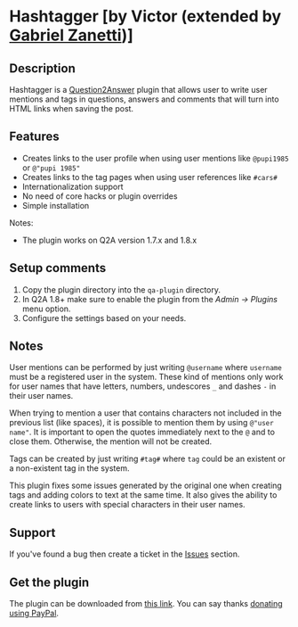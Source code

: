 Hashtagger [by Victor (extended by [Gabriel Zanetti][author])]
=================================================

Description
-----------

Hashtagger is a [Question2Answer][Q2A] plugin that allows user to write user mentions and tags in questions, answers
and comments that will turn into HTML links when saving the post.

Features
--------

 *  Creates links to the user profile when using user mentions like `@pupi1985` or `@"pupi 1985"`
 *  Creates links to the tag pages when using user references like `#cars#`
 *  Internationalization support
 *  No need of core hacks or plugin overrides
 *  Simple installation

Notes:

 *  The plugin works on Q2A version 1.7.x and 1.8.x

Setup comments
--------------

 1. Copy the plugin directory into the `qa-plugin` directory.
 1. In Q2A 1.8+ make sure to enable the plugin from the *Admin -> Plugins* menu option.
 1. Configure the settings based on your needs.

Notes
-------

User mentions can be performed by just writing `@username` where `username` must be a registered user in the system.
These kind of mentions only work for user names that have letters, numbers, undescores `_` and dashes `-` in their
user names.

When trying to mention a user that contains characters not included in the previous list (like spaces), it is
possible to mention them by using `@"user name"`. It is important to open the quotes immediately next to the `@` and to
close them. Otherwise, the mention will not be created.

Tags can be created by just writing `#tag#` where `tag` could be an existent or a non-existent tag in the system.

This plugin fixes some issues generated by the original one when creating tags and adding colors to text at the same
time. It also gives the ability to create links to users with special characters in their user names.

Support
-------

If you've found a bug then create a ticket in the [Issues][issues] section.

Get the plugin
--------------

The plugin can be downloaded from [this link][download]. You can say thanks [donating using PayPal][paypal].


[Q2A]: http://www.question2answer.com
[download]: https://github.com/pupi1985/q2a-hashtagger/archive/master.zip
[issues]: https://github.com/pupi1985/q2a-hashtagger/issues
[paypal]: https://www.paypal.com/cgi-bin/webscr?cmd=_s-xclick&hosted_button_id=Y7LUM6ML4UV9L
[author]: http://question2answer.org/qa/user/pupi1985
